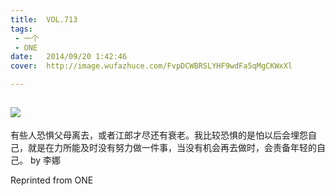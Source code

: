 ```yaml
---
title:	VOL.713
tags:
 - 一个
 - ONE
date:	2014/09/20 1:42:46
cover:	http://image.wufazhuce.com/FvpDCWBRSLYHF9wdFa5qMgCKWxXl

---
```

![](http://image.wufazhuce.com/FvpDCWBRSLYHF9wdFa5qMgCKWxXl)
---

有些人恐惧父母离去，或者江郎才尽还有衰老。我比较恐惧的是怕以后会埋怨自己，就是在力所能及时没有努力做一件事，当没有机会再去做时，会责备年轻的自己。 by 李娜
 
Reprinted from ONE
